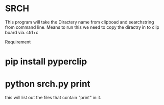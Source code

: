 # SRCH

This program will take the Diractery name from clipboad and searchstring from command line.
Means to run this we need to copy the diractry in to clip board via.  ctrl+c 

Requirement
# pip install pyperclip
# python srch.py print

this will list out the files that contain "print" in it.
